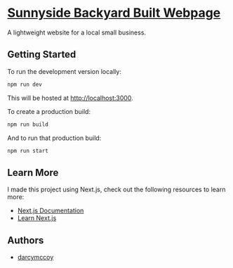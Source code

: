 # [Sunnyside Backyard Built Webpage](https://sunnyside-backyard-built.vercel.app/)

A lightweight website for a local small business.

## Getting Started

To run the development version locally:

```bash
npm run dev
```

This will be hosted at [http://localhost:3000](http://localhost:3000).

To create a production build:

```bash
npm run build
```

And to run that production build:

```bash
npm run start
```

## Learn More

I made this project using Next.js, check out the following resources to learn more:

- [Next.js Documentation](https://nextjs.org/docs)
- [Learn Next.js](https://nextjs.org/learn)

## Authors

- [darcymccoy](https://github.com/darcymccoy)
